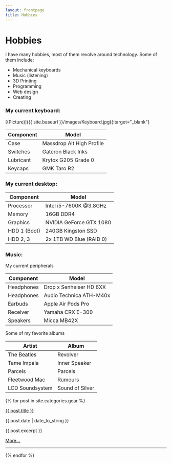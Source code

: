 ```yaml
---
layout: frontpage
title: Hobbies
---
```


# Hobbies

I have many hobbies, most of them revolve around technology.
Some of them include:
- Mechanical keyboards
- Music (listening)
- 3D Printing
- Programming
- Web design
- Creating

### My current keyboard:
[(Picture)]({{ site.baseurl }}/images/Keyboard.jpg){:target="_blank"}

| Component | Model                     |
|-----------|---------------------------|
| Case      | Massdrop Alt High Profile |
| Switches  | Gateron Black Inks        |
| Lubricant | Krytox G205 Grade 0       |
| Keycaps   | GMK Taro R2               |


### My current desktop:

| Component    | Model                            |
|--------------|----------------------------------|
| Processor    | Intel i5-7600K @3.8GHz           |
| Memory       | 16GB DDR4                        |
| Graphics     | NVIDIA GeForce GTX 1080          |
| HDD 1 (Boot) | 240GB Kingston SSD               |
| HDD 2, 3     | 2x 1TB WD Blue (RAID 0)          |

### Music:

My current peripherals

| Component  | Model                   |
|------------|-------------------------|
| Headphones | Drop x Senheiser HD 6XX |
| Headphones | Audio Technica ATH-M40x |
| Earbuds    | Apple Air Pods Pro      |
| Receiver   | Yamaha CRX E-300        |
| Speakers   | Micca MB42X             |

Some of my favorite albums

| Artist          | Album           |
|-----------------|-----------------|
| The Beatles     | Revolver        |
| Tame Impala     | Inner Speaker   |
| Parcels         | Parcels         |
| Fleetwood Mac   | Rumours         |
| LCD Soundsystem | Sound of Silver |



{% for post in site.categories.gear %}

<a href="{{ site.baseurl }}{{ post.url }}">{{ post.title }}</a>

{{ post.date | date_to_string }}

<p>{{ post.excerpt }}</p>

<p><a href="{{ site.baseurl }}{{ post.url }}">More...</a></p>

-----

{% endfor %}
